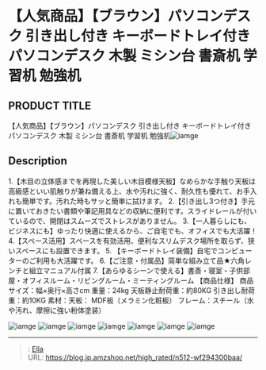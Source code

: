 # 【人気商品】【ブラウン】パソコンデスク 引き出し付き キーボードトレイ付き パソコンデスク 木製 ミシン台 書斎机 学習机 勉強机


## PRODUCT TITLE 

【人気商品】【ブラウン】パソコンデスク 引き出し付き キーボードトレイ付き パソコンデスク 木製 ミシン台 書斎机 学習机 勉強机![iamge](https://b2bfiles1.gigab2b.cn/image/wkseller/301/20220905_6aaa9754f6f75b1a69b6d2b406c887cd.jpg)

## Description

1.【木目の立体感までを再現した美しい木目模様天板】なめらかな手触り天板は高級感といい肌触りが兼ね備える上、水や汚れに強く、耐久性も優れて、お手入れも簡単です。汚れた時もサッと簡単に拭けます。
2.【引き出し3つ付き】手元に置いておきたい書類や筆記用具などの収納に便利です。スライドレールが付いているので、開閉はスムーズでストレスがありません。
3.【一人暮らしにも、ビジネスにも】ゆったり快適に使えるから、ご自宅でも、オフィスでも大活躍！
4.【スペース活用】スペースを有効活用、便利なスリムデスク場所を取らず、狭いスペースにも設置できます。
5. 【キーボードトレイ装備】自宅でコンピューターのご利用も大活躍です。
6.【ご注意・付属品】简単な組み立て品★六角レンチと組立マニュアル付属
7.【あらゆるシーンで使える】書斎・寝室・子供部屋・オフィスルーム・リビングルーム・ミーティングルーム
【商品仕様】
商品サイズ：幅×奥行×高さcm
重量：24kg    天板静止耐荷重：約80KG  引き出し耐荷重：約10KG
素材：天板： MDF板（メラミン化粧板） フレーム：スチール（水や汚れ、摩擦に強い粉体塗装）


![iamge](https://b2bfiles1.gigab2b.cn/image/wkseller/301/20220905_0d9314d8a2631b4f63e7f1d65b1e75d8.jpg)
![iamge](https://b2bfiles1.gigab2b.cn/image/wkseller/301/20220905_2a3952b4062ed13c416c45f6f12774a8.jpg)
![iamge](https://b2bfiles1.gigab2b.cn/image/wkseller/301/20220905_2cad9b7584acddb7696b83808d849c91.jpg)
![iamge](https://b2bfiles1.gigab2b.cn/image/wkseller/301/20220905_95c2b1ae6e1bb79e8fb8e7e958e88c04.jpg)
![iamge](https://b2bfiles1.gigab2b.cn/image/wkseller/301/20220905_c68cc9680ba9f0d10f565b2599afd262.jpg)
![iamge](https://b2bfiles1.gigab2b.cn/image/wkseller/301/20221031_e58520dad867751949d8730ff042b046.jpg)
![iamge](https://b2bfiles1.gigab2b.cn/image/wkseller/301/20221031_cca6eb94781259e5ef3ce95acef4f494.jpg)


---

> : [Ella](https://blog.jp.amzshop.net/)  
> URL: https://blog.jp.amzshop.net/high_rated/n512-wf294300baa/  

